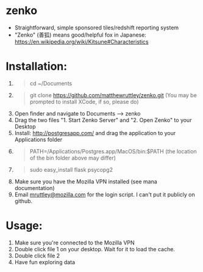 # zenko
* Straightforward, simple sponsored tiles/redshift reporting system
* "Zenko" (善狐)  means good/helpful fox in Japanese: https://en.wikipedia.org/wiki/Kitsune#Characteristics

# Installation:
1. > cd ~/Documents
2. > git clone https://github.com/matthewruttley/zenko.git
 (You may be prompted to install XCode, if so, please do)
3. Open finder and navigate to Documents --> zenko
4. Drag the two files "1. Start Zenko Server" and "2. Open Zenko" to your Desktop
5. Install: http://postgresapp.com/ and drag the application to your Applications folder
6. > PATH=/Applications/Postgres.app/MacOS/bin:$PATH
 (the location of the bin folder above may differ)
7. > sudo easy_install flask psycopg2
8. Make sure you have the Mozilla VPN installed (see mana documentation)
9. Email mruttley@mozilla.com for the login script. I can't put it publicly on github.

# Usage:
1. Make sure you're connected to the Mozilla VPN
2. Double click file 1 on your desktop. Wait for it to load the cache.
3. Double click file 2 
4. Have fun exploring data
